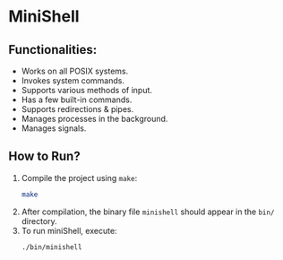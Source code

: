 # MiniShell

## Functionalities:

- Works on all POSIX systems.
- Invokes system commands.
- Supports various methods of input.
- Has a few built-in commands.
- Supports redirections & pipes.
- Manages processes in the background.
- Manages signals.

## How to Run?
1. Compile the project using `make`:
   ```sh
   make
   ```
2. After compilation, the binary file `minishell` should appear in the `bin/` directory.
3. To run miniShell, execute:
   ```sh
   ./bin/minishell
   ```

